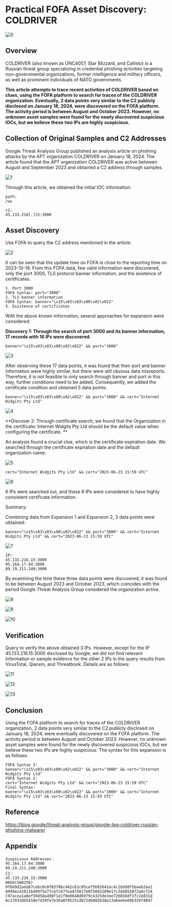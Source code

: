 # Practical FOFA Asset Discovery: COLDRIVER

![0](https://github.com/FofaInfo/Awesome-FOFA/blob/529738afb527a50b18b885c19b2c769fb0394402/Storage/coldriver/coldriverpage.png)

## Overview
COLDRIVER (also known as UNC4057, Star Blizzard, and Callisto) is a Russian threat group specializing in credential phishing activities targeting non-governmental organizations, former intelligence and military officers, as well as prominent individuals of NATO governments.

**This article attempts to trace recent activities of COLDRIVER based on clues, using the FOFA platform to search for traces of the COLDRIVER organization. Eventually, 2 data points very similar to the C2 publicly disclosed on January 18, 2024, were discovered on the FOFA platform. The activity period is between August and October 2023. However, no unknown asset samples were found for the newly discovered suspicious IOCs, but we believe these two IPs are highly suspicious.**

## Collection of Original Samples and C2 Addresses
Google Threat Analysis Group published an analysis article on phishing attacks by the APT organization COLDRIVER on January 18, 2024. The article found that the APT organization COLDRIVER was active between August and September 2023 and obtained a C2 address through samples.

![1](https://github.com/FofaInfo/Awesome-FOFA/blob/529738afb527a50b18b885c19b2c769fb0394402/Storage/coldriver/coldriver1.png)

Through this article, we obtained the initial IOC information:

```
path:
/ws

c2:
45.133.216[.]15:3000
```

## Asset Discovery

Use FOFA to query the C2 address mentioned in the article:

![2](https://github.com/FofaInfo/Awesome-FOFA/blob/529738afb527a50b18b885c19b2c769fb0394402/Storage/coldriver/coldriver2.png)

It can be seen that the update time on FOFA is close to the reporting time on 2023-10-16. From this FOFA data, few valid information were discovered, only the port 3000, TLS protocol banner information, and the existence of certificates.

```
1. Port 3000
FOFA Syntax: port="3000"
2. TLS banner information
FOFA Syntax: banner="\x15\x03\x03\x00\x02\x022"
3. Existence of certificates
```

With the above known information, several approaches for expansion were considered.

**Discovery 1: Through the search of port 3000 and its banner information, 17 records with 16 IPs were discovered.**

`banner="\x15\x03\x03\x00\x02\x022" && port="3000"`

![3](https://github.com/FofaInfo/Awesome-FOFA/blob/529738afb527a50b18b885c19b2c769fb0394402/Storage/coldriver/coldriver3.png)

After observing these 17 data points, it was found that their port and banner information were highly similar, but there were still obvious data misreports. Therefore, it is not feasible to only search through banner and port in this way, further conditions need to be added. Consequently, we added the certificate condition and obtained 5 data points:

`banner="\x15\x03\x03\x00\x02\x022" && port="3000" && cert="Internet Widgits Pty Ltd"`

![4](https://github.com/FofaInfo/Awesome-FOFA/blob/529738afb527a50b18b885c19b2c769fb0394402/Storage/coldriver/coldriver4.png)

**Discover 2: Through certificate search, we found that the Organization in the certificate: Internet Widgits Pty Ltd should be the default value when configuring the certificate. **

An analysis found a crucial clue, which is the certificate expiration date. We searched through the certificate expiration date and the default organization name:

![5](https://github.com/FofaInfo/Awesome-FOFA/blob/529738afb527a50b18b885c19b2c769fb0394402/Storage/coldriver/coldriver5.png)

`cert="Internet Widgits Pty Ltd" && cert="2023-06-23 15:59 UTC"`

![6](https://github.com/FofaInfo/Awesome-FOFA/blob/529738afb527a50b18b885c19b2c769fb0394402/Storage/coldriver/coldriver6.png)

6 IPs were searched out, and these 6 IPs were considered to have highly consistent certificate information.

Summary:

Combining data from Expansion 1 and Expansion 2, 3 data points were obtained:

`banner="\x15\x03\x03\x00\x02\x022" && port="3000" && cert="Internet Widgits Pty Ltd" && cert="2023-06-23 15:59 UTC"`

![7](https://github.com/FofaInfo/Awesome-FOFA/blob/529738afb527a50b18b885c19b2c769fb0394402/Storage/coldriver/coldriver7.png)

```
IP:
45.133.216.15:3000
95.164.17.94:3000
89.19.211.240:3000
```

By examining the time these three data points were discovered, it was found to be between August 2023 and October 2023, which coincides with the period Google Threat Analysis Group considered the organization active.

![8](https://github.com/FofaInfo/Awesome-FOFA/blob/529738afb527a50b18b885c19b2c769fb0394402/Storage/coldriver/coldriver8.png)

![9](https://github.com/FofaInfo/Awesome-FOFA/blob/529738afb527a50b18b885c19b2c769fb0394402/Storage/coldriver/coldriver9.png)

![10](https://github.com/FofaInfo/Awesome-FOFA/blob/529738afb527a50b18b885c19b2c769fb0394402/Storage/coldriver/coldriver10.png)

## Verification

Query to verify the above obtained 3 IPs. However, except for the IP 45.133.216.15:3000 disclosed by Google, we did not find relevant information or sample evidence for the other 2 IPs in the query results from VirusTotal, Qianxin, and Threatbook. Details are as follows:

![11](https://github.com/FofaInfo/Awesome-FOFA/blob/529738afb527a50b18b885c19b2c769fb0394402/Storage/coldriver/coldriver11.png)

![12](https://github.com/FofaInfo/Awesome-FOFA/blob/529738afb527a50b18b885c19b2c769fb0394402/Storage/coldriver/coldriver12.png)

![13](https://github.com/FofaInfo/Awesome-FOFA/blob/529738afb527a50b18b885c19b2c769fb0394402/Storage/coldriver/coldriver13.png)

## Conclusion

Using the FOFA platform to search for traces of the COLDRIVER organization, 2 data points very similar to the C2 publicly disclosed on January 18, 2024, were eventually discovered on the FOFA platform. The activity period is between August and October 2023. However, no unknown asset samples were found for the newly discovered suspicious IOCs, but we believe these two IPs are highly suspicious. The syntax for this expansion is as follows:

```
FOFA Syntax 1:
banner="\x15\x03\x03\x00\x02\x022" && port="3000" && cert="Internet Widgits Pty Ltd"
FOFA Syntax 2:
cert="Internet Widgits Pty Ltd" && cert="2023-06-23 15:59 UTC"
Final Syntax:
banner="\x15\x03\x03\x00\x02\x022" && port="3000" && cert="Internet Widgits Pty Ltd" && cert="2023-06-23 15:59 UTC"
```

## Reference

https://blog.google/threat-analysis-group/google-tag-coldriver-russian-phishing-malware/

## Appendix

```
Suspicious Addresses：
95.164.17.94:3000
89.19.211.240:3000
C2：
45.133.216.15:3000
HASH(SHA256)
0f6b9d2ada67cebc8c0f03786c442c61c05cef5b92641ec4c1bdd8f5baeb2ee1
A949ec428116489f5e77cefc67fea475017e0f50d2289e17c3eb053072adcf24
C97acea1a6ef59d58a498f1e1f0e0648d6979c4325de3ee726038df1fc2e831d
Ac270310b5410e7430fe7e36a079525cd8724b002b38e13a6ee6e09b326f4847
```
